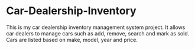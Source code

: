 # Car-Dealership-Inventory
This is my car dealership inventory management system project. It allows car dealers to manage cars such as add, remove, search and mark as sold. Cars are listed based on make, model, year and price. 

